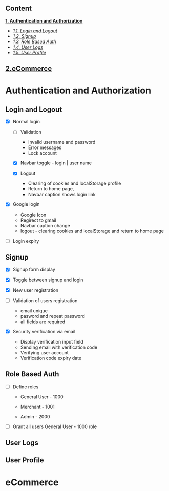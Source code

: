 ## Content

**[1. Authentication and Authorization](#Authentication-and-Authorization)**

- _[1.1. Login and Logout](#login-and-logout)_
- _[1.2. Signup](#signup)_
- _[1.3. Role Based Auth](#role-based-auth)_
- _[1.4. User Logs](#user-logs)_
- _[1.5. User Profile](#user-profile)_

## **[2.eCommerce](#ecommerce)**

# Authentication and Authorization

## Login and Logout

- [x] Normal login

  - [ ] Validation

    - Invalid username and password
    - Error messages
    - Lock account

  - [x] Navbar toggle - login | user name
  - [x] Logout

    - Clearing of cookies and localStorage profile
    - Return to home page,
    - Navbar caption shows login link

- [x] Google login

  - Google Icon
  - Regirect to gmail
  - Navbar caption change
  - logout - clearing cookies and localStorage and return to home page

- [ ] Login expiry

## Signup

- [x] Signup form display
- [x] Toggle between signup and login
- [x] New user registration
- [ ] Validation of users registration

  - email unique
  - pasword and repeat password
  - all fields are required

- [x] Security verification via email

  - Display verification input field
  - Sending email with verification code
  - Verifying user account
  - Verification code expiry date

## Role Based Auth

- [ ] Define roles

  - General User - 1000

  - Merchant - 1001

  - Admin - 2000

- [ ] Grant all users General User - 1000 role

## User Logs

## User Profile

# eCommerce
